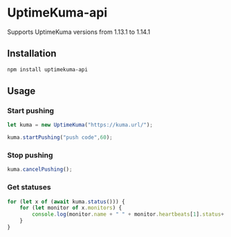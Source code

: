 # UptimeKuma-api

Supports UptimeKuma versions from 1.13.1 to 1.14.1

## Installation

```bash
npm install uptimekuma-api
```

## Usage

### Start pushing
```js
let kuma = new UptimeKuma("https://kuma.url/");

kuma.startPushing("push code",60);
```

### Stop pushing
```js
kuma.cancelPushing();
```

### Get statuses
```js
for (let x of (await kuma.status())) {
    for (let monitor of x.monitors) {
        console.log(monitor.name + " " + monitor.heartbeats[1].status+ " - " + (monitor.uptime*100) + "%");
    }
}
```
